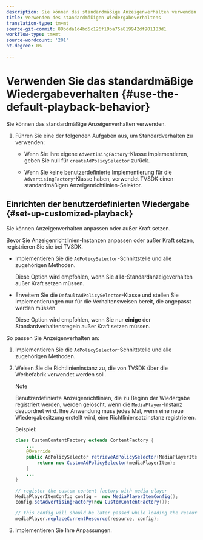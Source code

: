 ```yaml
---
description: Sie können das standardmäßige Anzeigenverhalten verwenden.
title: Verwenden des standardmäßigen Wiedergabeverhaltens
translation-type: tm+mt
source-git-commit: 89bdda1d4bd5c126f19ba75a819942df901183d1
workflow-type: tm+mt
source-wordcount: '201'
ht-degree: 0%

---
```



# Verwenden Sie das standardmäßige Wiedergabeverhalten {#use-the-default-playback-behavior}

Sie können das standardmäßige Anzeigenverhalten verwenden.

1. Führen Sie eine der folgenden Aufgaben aus, um Standardverhalten zu verwenden:

   * Wenn Sie Ihre eigene `AdvertisingFactory`-Klasse implementieren, geben Sie null für `createAdPolicySelector` zurück.

   * Wenn Sie keine benutzerdefinierte Implementierung für die `AdvertisingFactory`-Klasse haben, verwendet TVSDK einen standardmäßigen Anzeigenrichtlinien-Selektor.

## Einrichten der benutzerdefinierten Wiedergabe {#set-up-customized-playback}

Sie können Anzeigenverhalten anpassen oder außer Kraft setzen.

Bevor Sie Anzeigenrichtlinien-Instanzen anpassen oder außer Kraft setzen, registrieren Sie sie bei TVSDK.

* Implementieren Sie die `AdPolicySelector`-Schnittstelle und alle zugehörigen Methoden.

   Diese Option wird empfohlen, wenn Sie **alle**-Standardanzeigeverhalten außer Kraft setzen müssen.

* Erweitern Sie die `DefaultAdPolicySelector`-Klasse und stellen Sie Implementierungen nur für die Verhaltensweisen bereit, die angepasst werden müssen.

   Diese Option wird empfohlen, wenn Sie nur **einige** der Standardverhaltensregeln außer Kraft setzen müssen.

So passen Sie Anzeigenverhalten an:

1. Implementieren Sie die `AdPolicySelector`-Schnittstelle und alle zugehörigen Methoden.
1. Weisen Sie die Richtlinieninstanz zu, die von TVSDK über die Werbefabrik verwendet werden soll.

   >[!NOTE]
   >
   >Benutzerdefinierte Anzeigenrichtlinien, die zu Beginn der Wiedergabe registriert werden, werden gelöscht, wenn die `MediaPlayer`-Instanz dezuordnet wird. Ihre Anwendung muss jedes Mal, wenn eine neue Wiedergabesitzung erstellt wird, eine Richtliniensatzinstanz registrieren.

   Beispiel:

   ```java
   class CustomContentFactory extends ContentFactory { 
       ... 
       @Override 
       public AdPolicySelector retrieveAdPolicySelector(MediaPlayerItem mediaPlayerItem) { 
           return new CustomAdPolicySelector(mediaPlayerItem); 
       } 
       ... 
   } 
   
   // register the custom content factory with media player 
   MediaPlayerItemConfig config =  new MediaPlayerItemConfig(); 
   config.setAdvertisingFactory(new CustomContentFactory()); 
   
   // this config will should be later passed while loading the resource 
   mediaPlayer.replaceCurrentResource(resource, config);
   ```

1. Implementieren Sie Ihre Anpassungen.